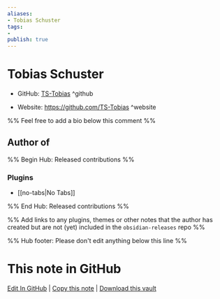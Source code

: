 ```yaml
---
aliases:
- Tobias Schuster
tags:
- 
publish: true
---
```


# Tobias Schuster

- GitHub: [TS-Tobias](https://github.com/TS-Tobias/) ^github
<!-- - Discord: `@` ^discord-->
- Website: <https://github.com/TS-Tobias> ^website
<!-- - [[Publish sites|Publish site]]: <https://> ^publish-->

%% Feel free to add a bio below this comment %%


## Author of

%% Begin Hub: Released contributions %%
### Plugins
- [[no-tabs|No Tabs]]

%% End Hub: Released contributions %%

%% Add links to any plugins, themes or other notes that the author has created but are not (yet) included in the `obsidian-releases` repo %%

<!--
### Unlisted plugins
-->

<!--
### Others
-->

<!--
## Sponsor this author
-->

<!-- - [[GitHub sponsors]]: [Sponsor @TS-Tobias on GitHub Sponsors](https://github.com/sponsors/TS-Tobias) ^github-sponsor-->
<!-- - [[Buy me a coffee]]: <https://> ^buy-me-a-coffee-->
<!-- - [[PayPal]]: <https://> ^paypal-->
<!-- - [[Patreon]]: <https://> ^patreon-->

<!--
## Follow this author
-->

<!-- - [[YouTube Channels|On YouTube]]: <https://> ^youtube-->
<!-- - Twitter: <https://> ^twitter-->
<!-- - ... -->

%% Hub footer: Please don't edit anything below this line %%

# This note in GitHub

<span class="git-footer">[Edit In GitHub](https://github.dev/obsidian-community/obsidian-hub/blob/main/01%20-%20Community/People/TS-Tobias.md "git-hub-edit-note") | [Copy this note](https://raw.githubusercontent.com/obsidian-community/obsidian-hub/main/01%20-%20Community/People/TS-Tobias.md "git-hub-copy-note") | [Download this vault](https://github.com/obsidian-community/obsidian-hub/archive/refs/heads/main.zip "git-hub-download-vault") </span>
